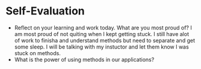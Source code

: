 # Self-Evaluation

- Reflect on your learning and work today. What are you most proud of? 
I am most proud of not quiting when I kept getting stuck. I still have alot of work to finisha and understand methods but need to separate and get some sleep. I will be talking with my instuctor and let them know I was stuck on methods. 
- What is the power of using methods in our applications?